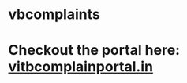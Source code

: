 # vbcomplaints



# Checkout the portal here: [vitbcomplainportal.in](https://vitbcomplainportal.herokuapp.com/)
